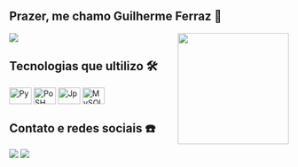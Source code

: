 ## Prazer, me chamo Guilherme Ferraz 👋

<div>
  <img src="https://github-readme-stats.vercel.app/api?username=GuilhermeFCabral&show_icons=true&theme=dark"/>
  <img align="right" height="200", width="200" src="https://cdn.discordapp.com/attachments/1228456097573109831/1228456138563915796/ezgif.com-animated-gif-maker.gif?ex=662c1bef&is=6619a6ef&hm=4d07ccd7bedfc95063c25c0283a471e3ee01cbadba567fd0e9b0a3d0fc5d8b5d&">
</div>


## Tecnologias que ultilizo 🛠️
<div>
  <img align="center" alt="Py" height="30", width="40" src="https://cdn.jsdelivr.net/gh/devicons/devicon@latest/icons/python/python-original.svg"/>
  <img align="center" alt="PoSH" height="30", width="40" src="https://cdn.jsdelivr.net/gh/devicons/devicon@latest/icons/powershell/powershell-original.svg" />
  <img align="center" alt="Jp" height="30", width="40" src="https://cdn.jsdelivr.net/gh/devicons/devicon@latest/icons/jupyter/jupyter-original-wordmark.svg" />
  <img align="center" alt="MySQL" height="30", width="40" src="https://cdn.jsdelivr.net/gh/devicons/devicon@latest/icons/mysql/mysql-original-wordmark.svg" />                   
</div>

## Contato e redes sociais ☎️
<div>
  <a href="mailto:guilhermeferrazcabral@gmail.com" target="_blank"><img src="https://img.shields.io/badge/Gmail-D14836?style=for-the-badge&logo=gmail&logoColor=white"/></a>
  <a href="https://www.linkedin.com/in/guilherme-ferraz-cabral-9a8484281" target="_blank"><img src="https://img.shields.io/badge/LinkedIn-0077B5?style=for-the-badge&logo=linkedin&logoColor=white"/></a>
</div>

